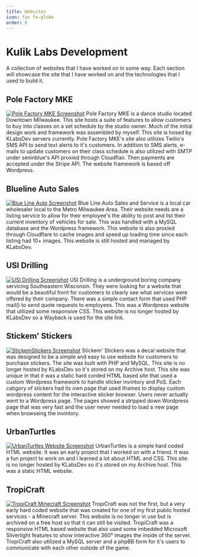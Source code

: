 ```yaml
---
title: Websites
icon: fas fa-globe
order: 6
---
```


# Kulik Labs Development
A collection of websites that I have worked on in some way. Each section will showcase the site that I have worked on and the technologies that I used to build it.

## Pole Factory MKE
[![Pole Factory MKE Screenshot](https://cdn.klabsdev.com/klabsdev/images/ScreenPoleFactoryMKE.PNG)](https://polefactorymke.com/)
Pole Factory MKE is a dance studio located Downtown Milwaukee. This site hosts a suite of features to allow customers to buy into classes on a set schedule by the studio owner. Much of the initial design work and framework was assembled by myself. This site is hosed by KLabsDev servers currently. Pole Factory MKE's site also utilizes Twilio's SMS API to send text alerts to it's customers. In addition to SMS alerts, e-mails to update customers on their class schedule is also utilized with SMTP under seninblue's API proxied through Cloudflair. Then payments are accepted under the Stripe API. The website framework is based off Wordpress.

## Blueline Auto Sales
[![Blue Line Auto Screenshot](https://cdn.klabsdev.com/klabsdev/images/ScreenBlueLineAuto.PNG)](https://bluelineautosalesandservice.com/)
Blue Line Auto Sales and Service is a local car wholesaler local to the Metro Milwaukee Area. Their website needs are a listing service to allow for their employee's the ability to post and list their current inventory of vehicles for sale. This was handled with a MySQL database and the Wordpress framework. This website is also proxied through Cloudflare to cache images and speed up loading time since each listing had 10+ images. This website is still hosted and managed by KLabsDev.

## USI Drilling
[![USI Drilling Screenshot](https://cdn.klabsdev.com/klabsdev/images/ScreenUSI.png)](https://usidrilling.com)
USI Drilling is a underground boring company servicing Southeastern Wisconsin. They were looking for a website that would be a beautiful front for customers to clearly see what services were offered by their company. There was a simple contact form that used PHP mail() to send quote requests to employees. This was a Wordpress website that utilized some responsive CSS. This website is no longer hosted by KLabsDev so a Wayback is used for the site link.

## Stickem' Stickers
[![StickemStickers Screenshot](https://cdn.klabsdev.com/klabsdev/images/ScreenStickemStickers.PNG)](https://peare.orgfree.com/old_websites/StickemStickers/)
Stickem' Stickers was a decal website that was designed to be a simple and easy to use website for customers to purchase stickers. The site was built with PHP and MySQL. This site is no longer hosted by KLabsDev so it's stored on my Archive host. This site was unique in that it was a static hard corded HTML based site that used a custom Wordpress framework to handle sticker invintory and PoS. Each catigory of stickers had its own page that used iframes to display custom wordpress content for the interactive sticker browser. Users never actually went to a Wordpress page. The pages showed a stripped down Wordpress page that was very fast and the user never needed to load a new page when browseing the invintory. 

## UrbanTurtles
[![UrbanTurtles Website Screenshot](https://cdn.klabsdev.com/klabsdev/images/ScreenUrbanTurtles.PNG)](https://peare.orgfree.com/old_websites/UrbanTurtles/)
UrbanTurtles is a simple hard coded HTML website. It was an early project that I worked on with a friend. It was a fun project to work on and I learned a lot about HTML and CSS. This site is no longer hosted by KLabsDev so it's stored on my Archive host. This was a static HTML website.

## TropiCraft
[![TropiCraft Minecraft Screenshot](https://cdn.klabsdev.com/klabsdev/images/ScreenTropiCraft.PNG)](https://peare.orgfree.com/old_websites/TropiCraft/)
TropiCraft was not the first, but a very early hard coded website that was created for one of my first public hosted services - a Minecraft server. This website is no longer in use but is archived on a free host so that it can still be visited. TropiCraft was a responsive HTML based website that also used some imbedded Microsoft Silverlight features to show interactive 360° images the inside of the server. TropiCraft also utilized a MySQL server and a phpBB form for it's users to communicate with each other outside of the game.